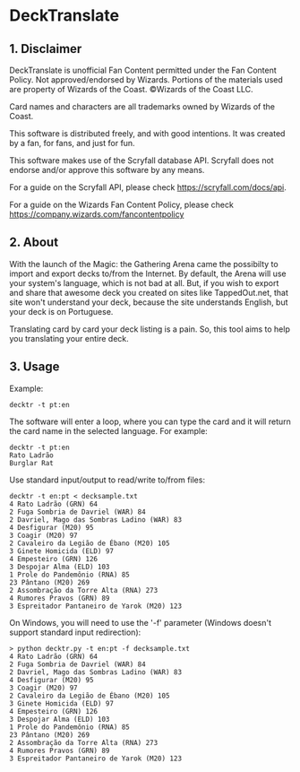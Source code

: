 # DeckTranslate

## 1. Disclaimer

DeckTranslate is unofficial Fan Content permitted under the Fan Content Policy.
Not approved/endorsed by Wizards. Portions of the materials used are property
of Wizards of the Coast. ©Wizards of the Coast LLC.

Card names and characters are all trademarks owned by Wizards of the Coast.

This software is distributed freely, and with good intentions. It was created
by a fan, for fans, and just for fun.

This software makes use of the Scryfall database API. Scryfall does not endorse
and/or approve this software by any means.

For a guide on the Scryfall API, please check <https://scryfall.com/docs/api>.

For a guide on the Wizards Fan Content Policy, please check <https://company.wizards.com/fancontentpolicy>

## 2. About

With the launch of the Magic: the Gathering Arena came the possibilty to import
and export decks to/from the Internet. By default, the Arena will use your
system's language, which is not bad at all. But, if you wish to export and share
that awesome deck you created on sites like TappedOut.net, that site won't
understand your deck, because the site understands English, but your deck is on
Portuguese.

Translating card by card your deck listing is a pain. So, this tool aims to
help you translating your entire deck.

## 3. Usage

Example:

    decktr -t pt:en

The software will enter a loop, where you can type the card and it will return
the card name in the selected language. For example:

    decktr -t pt:en
    Rato Ladrão
    Burglar Rat

Use standard input/output to read/write to/from files:

    decktr -t en:pt < decksample.txt
    4 Rato Ladrão (GRN) 64
    2 Fuga Sombria de Davriel (WAR) 84
    2 Davriel, Mago das Sombras Ladino (WAR) 83
    4 Desfigurar (M20) 95
    3 Coagir (M20) 97
    2 Cavaleiro da Legião de Ébano (M20) 105
    3 Ginete Homicida (ELD) 97
    4 Empesteiro (GRN) 126
    3 Despojar Alma (ELD) 103
    1 Prole do Pandemônio (RNA) 85
    23 Pântano (M20) 269
    2 Assombração da Torre Alta (RNA) 273
    4 Rumores Pravos (GRN) 89
    3 Espreitador Pantaneiro de Yarok (M20) 123

On Windows, you will need to use the '-f' parameter (Windows doesn't support
standard input redirection):

    > python decktr.py -t en:pt -f decksample.txt
    4 Rato Ladrão (GRN) 64
    2 Fuga Sombria de Davriel (WAR) 84
    2 Davriel, Mago das Sombras Ladino (WAR) 83
    4 Desfigurar (M20) 95
    3 Coagir (M20) 97
    2 Cavaleiro da Legião de Ébano (M20) 105
    3 Ginete Homicida (ELD) 97
    4 Empesteiro (GRN) 126
    3 Despojar Alma (ELD) 103
    1 Prole do Pandemônio (RNA) 85
    23 Pântano (M20) 269
    2 Assombração da Torre Alta (RNA) 273
    4 Rumores Pravos (GRN) 89
    3 Espreitador Pantaneiro de Yarok (M20) 123
